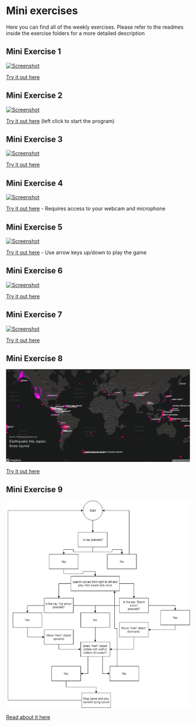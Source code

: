 # Mini exercises 

Here you can find all of the weekly exercises. Please refer to the readmes inside the exercise folders for a more detailed description

## Mini Exercise 1
[![Screenshot](https://github.com/jduust/mini-ex/blob/master/mini_ex1/screenshot.png?raw=true)](https://rawgit.com/jduust/mini-ex/master/mini_ex1/index.html)

[Try it out here](https://rawgit.com/jduust/mini-ex/master/mini_ex1/index.html)


## Mini Exercise 2
[![Screenshot](https://raw.githubusercontent.com/jduust/mini-ex/master/mini_ex2/screenshot.PNG?raw=true)](https://rawgit.com/jduust/mini-ex/master/mini_ex2/index.html)

[Try it out here](https://rawgit.com/jduust/mini-ex/master/mini_ex2/index.html) (left click to start the program)

## Mini Exercise 3
[![Screenshot](https://raw.githubusercontent.com/jduust/mini-ex/master/mini_ex3/screenshot.PNG)](https://rawgit.com/jduust/mini-ex/master/mini_ex3/index.html)

[Try it out here](https://rawgit.com/jduust/mini-ex/master/mini_ex3/index.html)

## Mini Exercise 4
[![Screenshot](https://raw.githubusercontent.com/jduust/mini-ex/master/mini_ex4/screenshot.PNG)](https://rawgit.com/jduust/mini-ex/master/mini_ex4/index.html)

[Try it out here](https://rawgit.com/jduust/mini-ex/master/mini_ex4/index.html) - Requires access to your webcam and microphone

## Mini Exercise 5
[![Screenshot](https://raw.githubusercontent.com/jduust/mini-ex/master/mini_ex5/screenshot.PNG)](https://rawgit.com/jduust/mini-ex/master/mini_ex5/index.html)

[Try it out here](https://rawgit.com/jduust/mini-ex/master/mini_ex5/index.html) - Use arrow keys up/down to play the game

## Mini Exercise 6
[![Screenshot](https://raw.githubusercontent.com/jduust/mini-ex/master/mini_ex6/screenshot.PNG)](https://rawgit.com/jduust/mini-ex/master/mini_ex6/index.html)

[Try it out here](https://rawgit.com/jduust/mini-ex/master/mini_ex6/index.html)

## Mini Exercise 7
[![Screenshot](https://raw.githubusercontent.com/jduust/mini-ex/master/mini_ex7/screenshot.PNG)](https://rawgit.com/jduust/mini-ex/master/mini_ex7/index.html)

[Try it out here](https://rawgit.com/jduust/mini-ex/master/mini_ex7/index.html)

## Mini Exercise 8
[![Screenshot](https://raw.githubusercontent.com/jduust/mini-ex/master/mini_ex8/screenshot.PNG)](https://rawgit.com/jduust/mini-ex/master/mini_ex8/index.html)

[Try it out here](https://rawgit.com/jduust/mini-ex/master/mini_ex8/index.html)

## Mini Exercise 9
[![Screenshot](https://github.com/jduust/mini-ex/blob/master/mini_ex9/mini_ex5%20flowchart.jpg?raw=true)](https://rawgit.com/jduust/mini-ex/master/mini_ex9)

[Read about it here](https://rawgit.com/jduust/mini-ex/master/mini_ex9)

